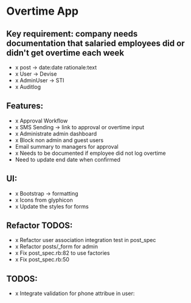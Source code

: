 # Overtime App

## Key requirement: company needs documentation that salaried employees did or didn't get overtime each week

- x post -> date:date rationale:text
- x User -> Devise
- x AdminUser -> STI
- x Auditlog

## Features:
- x Approval Workflow
- x SMS Sending -> link to approval or overtime input
- x Administrate admin dashboard
- x Block non admin and guest users
- Email summary to managers for approval
- x Needs to be documented if employee did not log overtime
- Need to update end date when confirmed

## UI:
- x Bootstrap -> formatting
- x Icons from glyphicon
- x Update the styles for forms

## Refactor TODOS:
- x Refactor user association integration test in post_spec
- x Refactor posts/_form for admin
- x Fix post_spec.rb:82 to use factories
- x Fix post_spec.rb:50

## TODOS:
- x Integrate validation for phone attribue in user:

